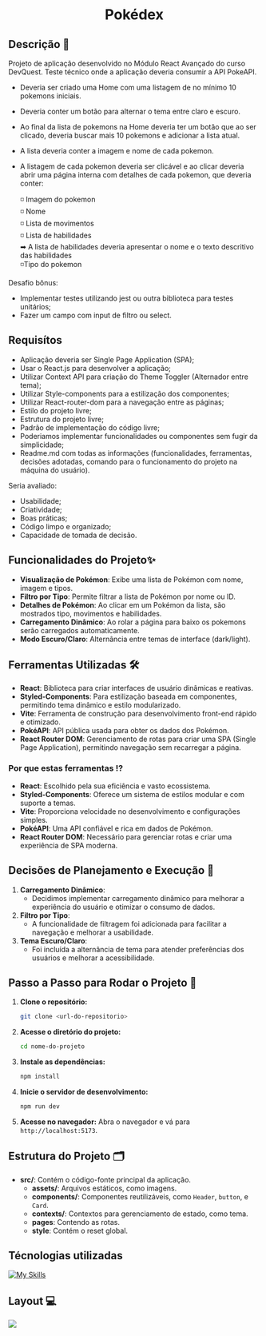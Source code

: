 <div align="center">

# Pokédex

</div>

## Descrição 📝

Projeto de aplicação desenvolvido no Módulo React Avançado do curso DevQuest.
Teste técnico onde a aplicação deveria consumir a API PokeAPI.
- Deveria ser criado uma Home com uma listagem de no mínimo 10 pokemons iniciais. 
- Deveria conter um botão para alternar o tema entre claro e escuro.
- Ao final da lista de pokemons na Home deveria ter um botão que ao ser clicado, deveria buscar mais 10 pokemons e adicionar a lista atual.
- A lista deveria conter a imagem e nome de cada pokemon.
- A listagem de cada pokemon deveria ser clicável e ao clicar deveria abrir uma página interna com detalhes de cada pokemon, que deveria conter:

    ◽ Imagem do pokemon <br>
    ◽ Nome <br>
    ◽ Lista de movimentos <br>
    ◽ Lista de habilidades <br>
    ➡ A lista de habilidades deveria apresentar o nome e o texto descritivo das habilidades <br>
    ◽Tipo do pokemon <br>

Desafio bônus:
- Implementar testes utilizando jest ou outra biblioteca para testes unitários;
- Fazer um campo com input de filtro ou select.

## Requisítos

- Aplicação deveria ser Single Page Application  (SPA);
- Usar o React.js para desenvolver a aplicação;
- Utilizar Context API para criação do Theme Toggler (Alternador entre tema);
- Utilizar Style-components para a estilização dos componentes;
- Utilizar React-router-dom para a navegação entre as páginas;
- Estilo do projeto livre;
- Estrutura do projeto livre;
- Padrão de implementação do código livre;
- Poderiamos implementar funcionalidades ou componentes sem fugir da simplicidade;
- Readme.md com todas as informações (funcionalidades, ferramentas, decisões adotadas, comando para o funcionamento do projeto na máquina do usuário).

Seria avaliado:
- Usabilidade;
- Criatividade;
- Boas práticas;
- Código limpo e organizado;
- Capacidade de tomada de decisão.

## Funcionalidades do Projeto✨
- **Visualização de Pokémon**: Exibe uma lista de Pokémon com nome, imagem e tipos.
- **Filtro por Tipo**: Permite filtrar a lista de Pokémon por nome ou ID.
- **Detalhes de Pokémon**: Ao clicar em um Pokémon da lista, são mostrados tipo, movimentos e habilidades.
- **Carregamento Dinâmico**: Ao rolar a página para baixo os pokemons serão carregados automaticamente.
- **Modo Escuro/Claro**: Alternância entre temas de interface (dark/light).

## Ferramentas Utilizadas 🛠️
- **React**: Biblioteca para criar interfaces de usuário dinâmicas e reativas.
- **Styled-Components**: Para estilização baseada em componentes, permitindo tema dinâmico e estilo modularizado.
- **Vite**: Ferramenta de construção para desenvolvimento front-end rápido e otimizado.
- **PokéAPI**: API pública usada para obter os dados dos Pokémon.
- **React Router DOM**: Gerenciamento de rotas para criar uma SPA (Single Page Application), permitindo navegação sem recarregar a página.

### Por que estas ferramentas ⁉️
- **React**: Escolhido pela sua eficiência e vasto ecossistema.
- **Styled-Components**: Oferece um sistema de estilos modular e com suporte a temas.
- **Vite**: Proporciona velocidade no desenvolvimento e configurações simples.
- **PokéAPI**: Uma API confiável e rica em dados de Pokémon.
- **React Router DOM**: Necessário para gerenciar rotas e criar uma experiência de SPA moderna.

## Decisões de Planejamento e Execução 📗
1. **Carregamento Dinâmico**:
   - Decidimos implementar carregamento dinâmico para melhorar a experiência do usuário e otimizar o consumo de dados.
2. **Filtro por Tipo**:
   - A funcionalidade de filtragem foi adicionada para facilitar a navegação e melhorar a usabilidade.
3. **Tema Escuro/Claro**:
   - Foi incluída a alternância de tema para atender preferências dos usuários e melhorar a acessibilidade.

## Passo a Passo para Rodar o Projeto 🚀

1. **Clone o repositório:**
   ```bash
   git clone <url-do-repositorio>
   ```

2. **Acesse o diretório do projeto:**
   ```bash
   cd nome-do-projeto
   ```

3. **Instale as dependências:**
   ```bash
   npm install
   ```

4. **Inicie o servidor de desenvolvimento:**
   ```bash
   npm run dev
   ```

5. **Acesse no navegador:**
   Abra o navegador e vá para `http://localhost:5173`.

## Estrutura do Projeto 🗂️
- **src/**: Contém o código-fonte principal da aplicação.
    - **assets/**: Arquivos estáticos, como imagens.
    - **components/**: Componentes reutilizáveis, como `Header`, `button`, e `Card`.
    - **contexts/**: Contextos para gerenciamento de estado, como tema.
    - **pages**: Contendo as rotas.
    - **style**: Contém o reset global.
## Técnologias utilizadas
[![My Skills](https://skillicons.dev/icons?i=js,html,react)](https://skillicons.dev)
## Layout 💻
<img src="./src/assets/animacao-pokedex.gif">
